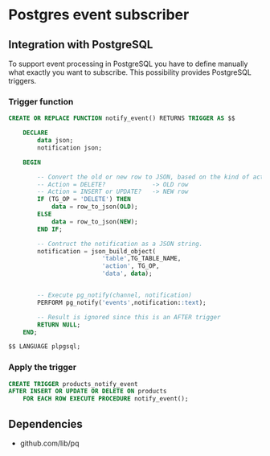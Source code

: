 # Postgres event subscriber

## Integration with PostgreSQL

To support event processing in PostgreSQL you have to define manually what exactly you want to subscribe.
This possibility provides PostgreSQL triggers.

### Trigger function

```sql
CREATE OR REPLACE FUNCTION notify_event() RETURNS TRIGGER AS $$

    DECLARE
        data json;
        notification json;

    BEGIN

        -- Convert the old or new row to JSON, based on the kind of action.
        -- Action = DELETE?             -> OLD row
        -- Action = INSERT or UPDATE?   -> NEW row
        IF (TG_OP = 'DELETE') THEN
            data = row_to_json(OLD);
        ELSE
            data = row_to_json(NEW);
        END IF;

        -- Contruct the notification as a JSON string.
        notification = json_build_object(
                          'table',TG_TABLE_NAME,
                          'action', TG_OP,
                          'data', data);


        -- Execute pg_notify(channel, notification)
        PERFORM pg_notify('events',notification::text);

        -- Result is ignored since this is an AFTER trigger
        RETURN NULL;
    END;

$$ LANGUAGE plpgsql;
```

### Apply the trigger

```sql
CREATE TRIGGER products_notify_event
AFTER INSERT OR UPDATE OR DELETE ON products
    FOR EACH ROW EXECUTE PROCEDURE notify_event();
```

## Dependencies

* github.com/lib/pq
